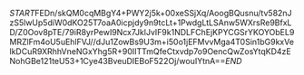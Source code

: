 $START$FEDn/skQM0cqMBgY4+PWY2j5k+00xeSSjXq/AoogBQusnu/tv582nJzS5lwUp5diW0dKO25T7oaA0icpjdy9n9tcLt+1PwdgLtLSAnw5WXrsRe9BfxLD/Z0Oov8pTE/79iR8yrPewI9Ncx7JklJvIF9k1NDLFChEjKPYCGSrYKOYObEL9MRZlFm4oU5uEhlFVJ//dJu1ZowBs9U3m+i50o1jEFMvvMga4T0Sin1bG9kxVelkDCuR9XRhhVneNGxYhg5R+90IITTmQfeCtxvdp7o9OencQwZosYtqKD4zENohGBe121teU53+1Cye43BveuDIEBoF522Oj/wouIYtnA==$END$